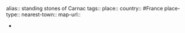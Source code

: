 alias:: standing stones of Carnac
tags::
place::
country:: #France 
place-type::
nearest-town::
map-url::

-